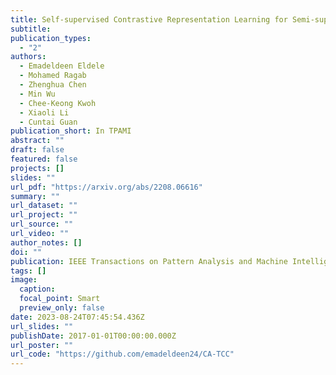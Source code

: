 ```yaml
---
title: Self-supervised Contrastive Representation Learning for Semi-supervised Time-Series Classification
subtitle: 
publication_types:
  - "2"
authors:
  - Emadeldeen Eldele
  - Mohamed Ragab
  - Zhenghua Chen
  - Min Wu
  - Chee-Keong Kwoh
  - Xiaoli Li
  - Cuntai Guan
publication_short: In TPAMI
abstract: ""
draft: false
featured: false
projects: []
slides: ""
url_pdf: "https://arxiv.org/abs/2208.06616"
summary: ""
url_dataset: ""
url_project: ""
url_source: ""
url_video: ""
author_notes: []
doi: ""
publication: IEEE Transactions on Pattern Analysis and Machine Intelligence (TPAMI) 
tags: []
image:
  caption: 
  focal_point: Smart
  preview_only: false
date: 2023-08-24T07:45:54.436Z
url_slides: ""
publishDate: 2017-01-01T00:00:00.000Z
url_poster: ""
url_code: "https://github.com/emadeldeen24/CA-TCC"
---
```


